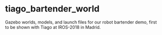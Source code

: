 # tiago_bartender_world

Gazebo worlds, models, and launch files for our robot bartender demo, 
first to be shown with Tiago at IROS-2018 in Madrid.
